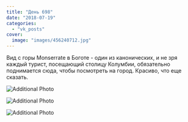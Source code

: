 ```yaml
---
title: "День 698"
date: "2018-07-19"
categories: 
  - "vk_posts"
cover:
  image: "images/456240712.jpg"
---
```


Вид с горы Monserrate в Боготе - один из канонических, и не зря каждый турист, посещающий столицу Колумбии, обязательно поднимается сюда, чтобы посмотреть на город. Красиво, что еще сказать.

![Additional Photo](https://vodpop.ru/wp-content/uploads/2023/07/456240713.jpg)

![Additional Photo](https://vodpop.ru/wp-content/uploads/2023/07/456240714.jpg)

![Additional Photo](https://vodpop.ru/wp-content/uploads/2023/07/456240715.jpg)
